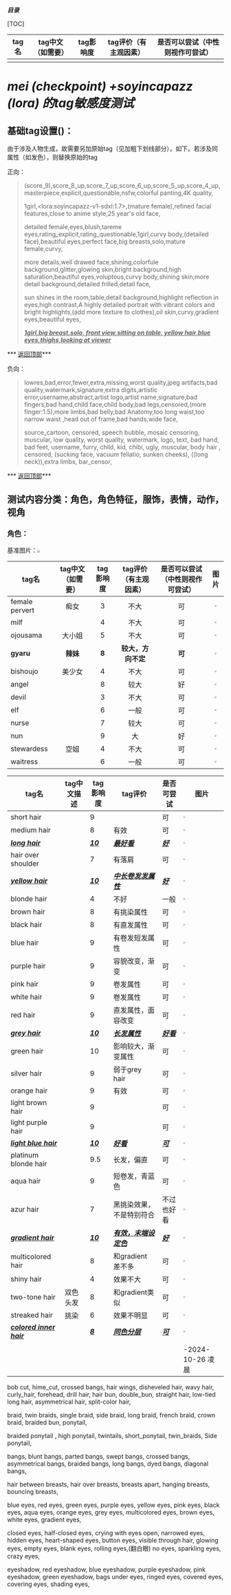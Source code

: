 <a id="top">***目录***</a>

[TOC]

| tag名 | tag中文（如需要） | tag影响度 | tag评价（有主观因素） | 是否可以尝试（中性则视作可尝试） |
| ----- | ----------------- | --------- | --------------------- | :------------------------------: |
|       |                   |           |                       |                                  |



# ***mei (checkpoint) +soyincapazz (lora) 的tag敏感度测试***

## 基础tag设置()：

由于涉及人物生成，故需要另加原始tag（见加粗下划线部分），如下。若涉及同属性（如发色），则替换原始的tag

正向：

> (score_9),score_8_up,score_7_up,score_6_up,score_5_up,score_4_up,masterpiece,explicit,questionable,nsfw,colorful panting,4K quality,
>
> 1girl,\<lora:soyincapazz-v1-sdxl:1.7>,(mature female),refined facial features,close to anime style,25 year's old face,
>
> detailed female,eyes,blush,tareme eyes,rating_explicit,rating_questionable,1girl,curvy body,(detailed face),beautiful eyes,perfect face,big breasts,solo,mature female,curvy,
>
> more details,well drawed face,shining,colorfule background,glitter,glowing skin,bright background,high saturation,beautiful eyes,voluptous,curvy body,shining skin,more detail background,detailed frilled,detail face,
>
> sun shines in the room,table,detail background,highlight reflection in eyes,high contrast,A highly detailed portrait with vibrant colors and bright highlights,(add more texture to clothes),oil skin,curvy,gradient eyes,beautiful eyes,
>
> <u>***1girl,big breast,solo, front view,sitting on table, yellow hair,blue eyes,thighs,looking at viewer***</u>

*** <u>[返回顶部](#top)</u>***

负向：

> lowres,bad,error,fewer,extra,missing,worst quality,jpeg artifacts,bad quality,watermark,signature,extra digits,artistic error,username,abstract,artist logo,artist name,signature,bad fingers,bad hand,child face,child body,bad legs,censored,(more finger:1.5),more limbs,bad belly,bad Anatomy,too long waist,too narrow waist ,head out of frame,bad hands,wide face,
>
> source_cartoon, censored, speech bubble, mosaic censoring, muscular, low quality, worst quality, watermark, logo, text, bad hand, bad feet, username, furry, child, kid, chibi, ugly, muscular, body hair , censored, (sucking face, vacuum fellatio, sunken cheeks), ((long neck)),extra limbs, bar_censor, 

*** <u>[返回顶部](#top)</u>***



## 测试内容分类：角色，角色特征，服饰，表情，动作，视角



### 角色：

基准图片：<img src="E:\AIdrawing\图片结果及参数\实验\2024-10-25shiyan1\2024-10-25\00002-1595027487.png" style="zoom:35%;" />

| tag名          | tag中文（如需要） | tag影响度 | tag评价（有主观因素） | 是否可以尝试（中性则视作可尝试） |                             图片                             |
| -------------- | :---------------: | :-------: | :-------------------: | :------------------------------: | :----------------------------------------------------------: |
| female pervert |       痴女        |     3     |         不大          |                可                | <img src=".\2024-10-25shiyan1\2024-10-26\00000-1595027487.png" style="zoom:25%;" /> |
| milf           |                   |     4     |         不大          |                可                | <img src=".\2024-10-25shiyan1\2024-10-26\00001-1595027487.png" style="zoom:25%;" /> |
| ojousama       |      大小姐       |     5     |         不大          |                可                | <img src=".\2024-10-25shiyan1\2024-10-26\00002-1595027487.png" style="zoom:25%;" /> |
| **gyaru**      |     **辣妹**      |   **8**   |  **较大，方向不定**   |              **可**              | <img src=".\2024-10-25shiyan1\2024-10-26\00003-1595027487.png" style="zoom:25%;" /> |
| bishoujo       |      美少女       |     4     |         不大          |                可                | <img src=".\2024-10-25shiyan1\2024-10-26\00004-1595027487.png" style="zoom:25%;" /> |
| angel          |                   |     8     |         较大          |                好                | <img src=".\2024-10-25shiyan1\2024-10-26\00005-1595027487.png" style="zoom:25%;" /> |
| devil          |                   |     3     |         不大          |                可                | <img src=".\2024-10-25shiyan1\2024-10-26\00006-1595027487.png" style="zoom:25%;" /> |
| elf            |                   |     6     |         一般          |                可                | <img src=".\2024-10-25shiyan1\2024-10-26\00007-1595027487.png" style="zoom:25%;" /> |
| nurse          |                   |     7     |         较大          |                可                | <img src=".\2024-10-25shiyan1\2024-10-26\00008-1595027487.png" style="zoom:25%;" /> |
| nun            |                   |     9     |          大           |                好                | <img src=".\2024-10-25shiyan1\2024-10-26\00009-1595027487.png" style="zoom:25%;" /> |
| stewardess     |       空姐        |     4     |         不大          |                可                | <img src=".\2024-10-25shiyan1\2024-10-26\00010-1595027487.png" style="zoom:25%;" /> |
| waitress       |                   |     6     |         一般          |                可                | <img src=".\2024-10-25shiyan1\2024-10-26\00011-1595027487.png" style="zoom:25%;" /> |





| tag名                           | tag中文描述 | tag影响度       | tag评价                       | 是否可尝试        | 图片                                                         |
| ------------------------------- | ----------- | --------------- | ----------------------------- | ----------------- | ------------------------------------------------------------ |
| short hair                      |             | 9               |                               | 可                | <img src=".\2024-10-25shiyan1\2024-10-26\00012-1595027487.png" style="zoom:25%;" /> |
| medium hair                     |             | 8               | 有效                          | 可                | <img src=".\2024-10-25shiyan1\2024-10-26\00013-1595027487.png" style="zoom:25%;" /> |
| ***<u>long hair</u>***          |             | ***<u>10</u>*** | ***<u>最好看</u>***           | ***<u>好</u>***   | <img src=".\2024-10-25shiyan1\2024-10-26\00014-1595027487.png" style="zoom:25%;" /> |
| hair over shoulder              |             | 7               | 有落肩                        | 可                | <img src=".\2024-10-25shiyan1\2024-10-26\00015-1595027487.png" style="zoom:25%;" /> |
| ***<u>yellow hair</u>***        |             | ***<u>10</u>*** | ***<u>中长卷发发属性</u>***   | ***<u>好</u>***   | <img src=".\2024-10-25shiyan1\2024-10-25\00002-1595027487.png" style="zoom:25%;" /> |
| blonde hair                     |             | 4               | 不好                          | 一般              | <img src=".\2024-10-25shiyan1\2024-10-26\00016-1595027487.png" style="zoom:25%;" /> |
| brown hair                      |             | 8               | 有挑染属性                    | 可                | <img src=".\2024-10-25shiyan1\2024-10-26\00017-1595027487.png" style="zoom:25%;" /> |
| black hair                      |             | 8               | 有直发属性                    | 可                | <img src=".\2024-10-25shiyan1\2024-10-26\00018-1595027487.png" style="zoom:25%;" /> |
| blue hair                       |             | 9               | 有卷发短发属性                | 可                | <img src=".\2024-10-25shiyan1\2024-10-26\00019-1595027487.png" style="zoom:25%;" /> |
| purple hair                     |             | 9               | 容貌改变，渐变                | 可                | <img src=".\2024-10-25shiyan1\2024-10-26\00020-1595027487.png" style="zoom:25%;" /> |
| pink hair                       |             | 9               | 卷发属性                      | 可                | <img src=".\2024-10-25shiyan1\2024-10-26\00021-1595027487.png" style="zoom:25%;" /> |
| white hair                      |             | 9               | 卷发属性                      | 可                | <img src=".\2024-10-25shiyan1\2024-10-26\00022-1595027487.png" style="zoom:25%;" /> |
| red hair                        |             | 9               | 直发属性，面容改变            | 可                | <img src=".\2024-10-25shiyan1\2024-10-26\00023-1595027487.png" style="zoom:25%;" /> |
| **<u>*grey hair*</u>**          |             | **<u>*10*</u>** | **<u>*长发属性*</u>**         | **<u>*好看*</u>** | <img src=".\2024-10-25shiyan1\2024-10-26\00024-1595027487.png" style="zoom:25%;" /> |
| green hair                      |             | 10              | 影响较大，渐变属性            | 可                | <img src=".\2024-10-25shiyan1\2024-10-26\00025-1595027487.png" style="zoom:25%;" /> |
| silver hair                     |             | 9               | 弱于grey hair                 | 可                | <img src=".\2024-10-25shiyan1\2024-10-26\00026-1595027487.png" style="zoom:25%;" /> |
| orange hair                     |             | 9               | 有效                          | 可                | <img src=".\2024-10-25shiyan1\2024-10-26\00027-1595027487.png" style="zoom:25%;" /> |
| light brown hair                |             | 9               |                               | 可                | <img src=".\2024-10-25shiyan1\2024-10-26\00028-1595027487.png" style="zoom:25%;" /> |
| light purple hair               |             | 9               |                               | 可                | <img src=".\2024-10-25shiyan1\2024-10-26\00029-1595027487.png" style="zoom:25%;" /> |
| ***<u>light blue hair</u>***    |             | ***<u>10</u>*** | ***<u>好看</u>***             | ***<u>可</u>***   | <img src=".\2024-10-25shiyan1\2024-10-26\00030-1595027487.png" style="zoom:25%;" /> |
| platinum blonde hair            |             | 9.5             | 长发，偏直                    | 可                | <img src=".\2024-10-25shiyan1\2024-10-26\00031-1595027487.png" style="zoom:25%;" /> |
| aqua hair                       |             | 9               | 短卷发，青蓝色                | 可                | <img src=".\2024-10-25shiyan1\2024-10-26\00032-1595027487.png" style="zoom:25%;" /> |
| azur hair                       |             | 7               | 黑挑染效果，不是特别符合      | 不过也好看        | <img src=".\2024-10-25shiyan1\2024-10-26\00033-1595027487.png" style="zoom:25%;" /> |
| ***<u>gradient hair</u>***      |             | ***<u>10</u>*** | ***<u>有效，末端设定色</u>*** | ***<u>好</u>***   | <img src=".\2024-10-25shiyan1\2024-10-26\00034-1595027487.png" style="zoom:25%;" /> |
| multicolored hair               |             | 8               | 和gradient 差不多             | 可                | <img src=".\2024-10-25shiyan1\2024-10-26\00035-1595027487.png" style="zoom:25%;" /> |
| shiny hair                      |             | 4               | 效果不大                      | 可                | <img src=".\2024-10-25shiyan1\2024-10-26\00036-1595027487.png" style="zoom:25%;" /> |
| two-tone hair                   | 双色头发    | 8               | 和gradient类似                | 可                | <img src=".\2024-10-25shiyan1\2024-10-26\00037-1595027487.png" style="zoom:25%;" /> |
| streaked hair                   | 挑染        | 6               | 效果不明显                    | 可                | <img src=".\2024-10-25shiyan1\2024-10-26\00038-1595027487.png" style="zoom:25%;" /> |
| ***<u>colored inner hair</u>*** |             | ***<u>8</u>***  | ***<u>同色分层</u>***         | ***<u>可</u>***   | <img src=".\2024-10-25shiyan1\2024-10-26\00039-1595027487.png" style="zoom:25%;" /> |
|                                 |             |                 |                               |                   |                                                              |
|                                 |             |                 |                               |                   | -2024-10-26 凌晨                                             |





bob cut, hime_cut, crossed bangs, hair wings, disheveled hair, wavy hair, curly_hair, forehead, drill hair, hair bun, double_bun, straight hair, low-tied long hair, asymmetrical hair, split-color hair, 

 

braid, twin braids, single braid, side braid, long braid, french braid, crown braid, braided bun, ponytail,

braided ponytail , high ponytail, twintails, short_ponytail, twin_braids, Side ponytail,

 

 bangs, blunt bangs, parted bangs, swept bangs, crossed bangs, asymmetrical bangs, braided bangs, long bangs, dyed bangs, diagonal bangs, 

hair between breasts, hair over breasts, breasts apart, hanging breasts, bouncing breasts,

 

 blue eyes, red eyes, green eyes, purple eyes, yellow eyes, pink eyes, black eyes, aqua eyes, orange eyes, grey eyes, multicolored eyes, brown eyes, white eyes, gradient eyes, 

 

closed eyes, half-closed eyes, crying with eyes open, narrowed eyes, hidden eyes, heart-shaped eyes, button eyes, visible through hair, glowing eyes, empty eyes, blank eyes, rolling eyes,(翻白眼) no eyes, sparkling eyes, crazy eyes, 

 

eyeshadow, red eyeshadow, blue eyeshadow, purple eyeshadow, pink eyeshadow, green eyeshadow, bags under eyes, ringed eyes, covered eyes, covering eyes, shading eyes,
